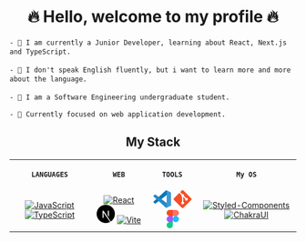 <h1 align="center">🔥 Hello, welcome to my profile 🔥</h1>

```
- 🎒 I am currently a Junior Developer, learning about React, Next.js and TypeScript.

- 🌇 I don't speak English fluently, but i want to learn more and more about the language.

- 📖 I am a Software Engineering undergraduate student.
```
```
- 🎯 Currently focused on web application development.
```

<h2 align="center">My Stack</h2>

<table align="center" >
<tr>
<th>

    LANGUAGES
</th>
<th>

    WEB
</th>
<th>

    TOOLS
</th>
<th>

    My OS
</th>
</tr>

<td align="center">
<a href="#"><img width="32" height="32" src="https://xesque.rocketseat.dev/platform/tech/javascript.svg" alt="JavaScript" title="JavaScript"></a>
<a href="#"><img width="32" height="32" src="https://xesque.rocketseat.dev/platform/tech/typescript.svg" alt="TypeScript" title="TypeScript"></a>
</td>
   
<td align="center">
<a href="#"><img width="32" height="32" src="https://xesque.rocketseat.dev/platform/tech/reactjs.svg" alt="React" title="React"></a>
<a href="#"><img alt="Next.js" height="32" width="32" src="https://raw.githubusercontent.com/devicons/devicon/master/icons/nextjs/nextjs-original.svg" alt="Next.js" title="Next.js"></a>
<a href="#"><img width="32" height="32" src="https://cdn.worldvectorlogo.com/logos/vitejs.svg" alt="Vite" title="Vite"></a>
</td>


<td align="center">
<a href="#"><img height="32" width="32" src="https://raw.githubusercontent.com/devicons/devicon/master/icons/vscode/vscode-original.svg" alt="VSCode" title="VSCode"></a>
<a href="#"><img height="32" width="32" src="https://raw.githubusercontent.com/devicons/devicon/master/icons/git/git-original.svg" alt="Git" title="Git"></a>
<a href="#"><img height="32" width="32" src="https://raw.githubusercontent.com/devicons/devicon/master/icons/figma/figma-original.svg" alt="Figma" title="Figma"></a>
</td>

<td align="center">
<a href="#"><img height="32" width="32" src="https://avatars.githubusercontent.com/u/20658825?s=200&v=4.svg" alt="Styled-Components" title="Styled-Components"></a>
<a href="#"><img height="32" width="32" src="https://avatars.githubusercontent.com/u/54212428?s=200&v=4" alt="ChakraUI" title="ChakraUI" ></a>
</td>
   
</table>
